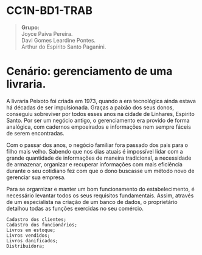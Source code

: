 # CC1N-BD1-TRAB
> <b>Grupo:</b><br>
Joyce Paiva Pereira.<br>
Davi Gomes Leardine Pontes.<br>
Arthur do Espírito Santo Paganini.

# Cenário: gerenciamento de uma livraria.
A livraria Peixoto foi criada em 1973, quando a era tecnológica ainda estava há décadas de ser impulsionada. Graças a paixão dos seus donos, conseguiu sobreviver por todos esses anos na cidade de Linhares, Espirito Santo. Por ser um negócio antigo, o gerenciamento era provido de forma analógica, com cadernos empoeirados e informações nem sempre fáceis de serem encontradas.

Com o passar dos anos, o negócio familiar fora passado dos pais para o filho mais velho. Sabendo que nos dias atuais é impossível lidar com a grande quantidade de informações de maneira tradicional, a necessidade de armazenar, organizar e recuperar informações com mais eficiência durante o seu cotidiano fez com que o dono buscasse um método novo de gerenciar sua empresa.

Para se orgarnizar e manter um bom funcionamento do estabelecimento, é necessário levantar todos os seus requisitos fundamentais. Assim, através de um especialista na criação de um banco de dados, o proprietário detalhou todas as funções exercidas no seu comércio.

```
Cadastro dos clientes;
Cadastro dos funcionários;
Livros em estoque;
Livros vendidos;
Livros danificados;
Distribuidora;
